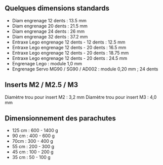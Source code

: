 
## Quelques dimensions standards

- Diam engrenage 12 dents : 13.5 mm
- Diam engrenage 20 dents : 21.5 mm
- Diam engrenage 24 dents : 26 mm
- Diam engrenage 32 dents : 37.2 mm
- Entraxe Lego engrenage 12 dents - 12 dents : 12.5 mm
- Entraxe Lego engrenage 12 dents - 20 dents : 16.5 mm
- Entraxe Lego engrenage 12 dents - 20 dents : 18.75 mm
- Entraxe Lego engrenage 12 dents - 20 dents : 24.5 mm
- Engrenage Lego : module 1,0 mm
- Engrenage Servo MG90 / SG90 / AD002 : module 0,20 mm ; 24 dents

## Inserts M2 / M2.5 / M3

Diamètre trou pour insert M2 : 3,2 mm
Diamètre trou pour insert M3 : 4,0 mm


## Dimensionnement des parachutes

- 125 cm : 600 - 1400 g
- 90 cm : 400 - 600 g
- 70cm : 300 - 400 g
- 55 cm : 200 - 300 g
- 45 cm : 100 - 200 g
- 35 cm : 50 - 100 g






